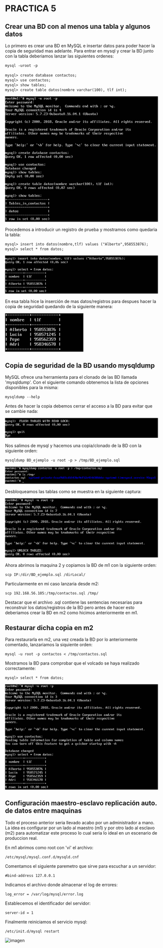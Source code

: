 # PRACTICA 5

## Crear una BD con al menos una tabla y algunos datos
Lo primero es crear una BD en MySQL e insertar datos para poder hacer la copia de seguridad mas adelante. Para entrar en mysql y crear la BD junto con la tabla deberiamos lanzar las siguientes ordenes:

	mysql -uroot -p
	
	mysql> create database contactos;
	mysql> use contactos;
	mysql> show tables;
	mysql> create table datos(nombre varchar(100), tlf int);

![imagen](https://github.com/Alberto93GV/SWAP/blob/master/Practica5/creacion_bd_mysql_y_tabla.png)

Procedemos a introducir un registro de prueba y mostramos como quedaria la tabla:

	mysql> insert into datos(nombre,tlf) values ("Alberto",958553876);
	mysql> select * from datos;

![imagen](https://github.com/Alberto93GV/SWAP/blob/master/Practica5/insertar_dato_y_consultarlos.png)

En esa tabla hice la inserción de mas datos/registros para despues hacer la copia de seguridad quedando de la siguiente manera:

![imagen](https://github.com/Alberto93GV/SWAP/blob/master/Practica5/tabla_final.png)

## Copia de seguridad de la BD usando mysqldump
MySQL ofrece una herramienta para el clonado de las BD llamada 'mysqldump'. Con el siguiente comando obtenemos la lista de opciones disponibles para la misma:

	mysqldump --help

Antes de hacer la copia debemos cerrar el acceso a la BD para evitar que se cambie nada:

![imagen](https://github.com/Alberto93GV/SWAP/blob/master/Practica5/evitar_acceso_a_la_BD.png)

Nos salimos de mysql y hacemos una copia/clonado de la BD con la siguiente orden:

	mysqldump BD_ejemplo -u root -p > /tmp/BD_ejemplo.sql

![imagen](https://github.com/Alberto93GV/SWAP/blob/master/Practica5/copia_BD_en_m1.png)

Desbloqueamos las tablas como se muestra en la siguiente captura:

![imagen](https://github.com/Alberto93GV/SWAP/blob/master/Practica5/desbloquear_tablas.png)

Ahora abrimos la maquina 2 y copiamos la BD de m1 con la siguiente orden:

	scp IP:/dir/BD_ejemplo.sql /dirLocal/

Particularmente en mi caso lanzaria desde m2:

	scp 192.168.56.105:/tmp/contactos.sql /tmp/

Destacar que el archivo .sql contiene las sentencias necesarias para reconstruir los datos/registros de la BD pero antes de hacer esto deberiamos crear la BD en m2 como hicimos anteriormente en m1.

## Restaurar dicha copia en m2
Para restaurarla en m2, una vez creada la BD por lo anteriormente comentado, lanzariamos la siquiente orden:

	mysql -u root -p contactos < /tmp/contactos.sql

Mostramos la BD para comprobar que el volcado se haya realizado correctamente:

	mysql> select * from datos;

![imagen](https://github.com/Alberto93GV/SWAP/blob/master/Practica5/volcado_copia_en_BD_m2.png)

## Configuración maestro-esclavo replicación auto. de datos entre maquinas
Todo el proceso anterior seria llevado acabo por un administrador a mano. La idea es configurar por un lado al maestro (m1) y por otro lado al esclavo (m2) para automatizar este proceso lo cual seria lo ideal en un escenario de produccion real.

En m1 abrimos como root con 'vi' el archivo:

	/etc/mysql/mysql.conf.d/mysqld.cnf

Comentamos el siguiente paremetro que sirve para escuchar a un servidor:

	#bind-address 127.0.0.1

Indicamos el archivo donde almacenar el log de errores:

	log_error = /var/log/mysql/error.log

Establecemos el identificador del servidor:

	server-id = 1

Finalmente reiniciamos el servicio mysql:

	/etc/init.d/mysql restart

![imagen](https://github.com/Alberto93GV/SWAP/blob/master/Practica5/reinicio_mysql.png)






